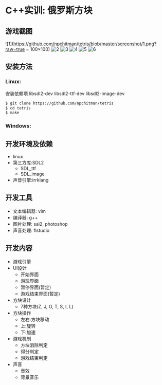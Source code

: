 # C++实训: 俄罗斯方块

## 游戏截图
![1](https://github.com/npchitman/tetris/blob/master/screenshot/1.png?raw=true = 100×100)
![2](https://github.com/npchitman/tetris/blob/master/screenshot/2.png?raw=true)
![3](https://github.com/npchitman/tetris/blob/master/screenshot/3.png?raw=true)
![4](https://github.com/npchitman/tetris/blob/master/screenshot/4.png?raw=true)
![5](https://github.com/npchitman/tetris/blob/master/screenshot/5.png?raw=true)
![6](https://github.com/npchitman/tetris/blob/master/screenshot/6.png?raw=true)
## 安装方法
### Linux:
安装依赖项 libsdl2-dev libsdl2-ttf-dev libsdl2-image-dev
```bash
$ git clone https://github.com/npchitman/tetris
$ cd tetris
$ make
```
### Windows:


## 开发环境及依赖
* linux
* 第三方库:SDL2
    * SDL_ttf
    * SDL_image
* 声音引擎:irrklang

## 开发工具
* 文本编辑器: vim
* 编译器: g++
* 图片处理: sai2, photoshop
* 声音处理: flstudio

## 开发内容
* 游戏引擎
* UI设计
    * 开始界面
    * 游玩界面
    * 暂停界面(暂定)
    * 游戏结束界面(暂定)
* 方块设计
    * 7种方块(Z, J, O, T, S, I, L)
* 方块操作
    * 左右:方块移动
    * 上:旋转
    * 下:加速
* 游戏机制
    * 方块消除判定
    * 得分判定
    * 游戏结束判定
* 声音
    * 音效
    * 背景音乐
